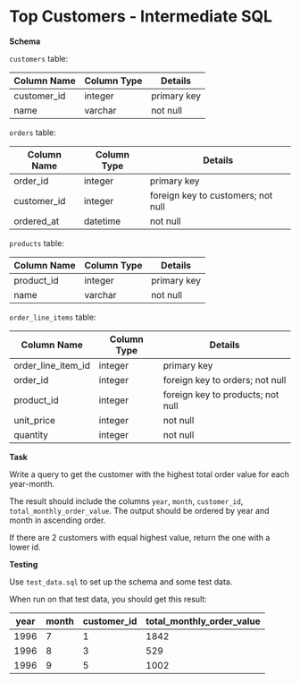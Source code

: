 # Top Customers - Intermediate SQL

**Schema**

`customers` table:

| Column Name | Column Type | Details |
| --- | --- | --- |
| customer_id | integer | primary key |
| name | varchar | not null |

`orders` table:

| Column Name | Column Type | Details |
| --- | --- | --- |
| order_id | integer | primary key |
| customer_id | integer | foreign key to customers; not null |
| ordered_at | datetime | not null |

`products` table:

| Column Name | Column Type | Details |
| --- | --- | --- |
| product_id | integer | primary key |
| name | varchar | not null |

`order_line_items` table:

| Column Name | Column Type | Details |
| --- | --- | --- |
| order_line_item_id | integer | primary key |
| order_id | integer | foreign key to orders; not null |
| product_id | integer | foreign key to products; not null |
| unit_price | integer | not null |
| quantity | integer | not null |

**Task**

Write a query to get the customer with the highest total order value for each year-month.

The result should include the columns `year`, `month`, `customer_id`, `total_monthly_order_value`. The output should be ordered by year and month in ascending order.

If there are 2 customers with equal highest value, return the one with a lower id.

**Testing**

Use `test_data.sql` to set up the schema and some test data.

When run on that test data, you should get this result:

| year | month | customer_id | total_monthly_order_value
| --- | --- | --- | ---
| 1996 | 7 | 1 | 1842
| 1996 | 8 | 3 | 529
| 1996 | 9 | 5 | 1002


<!-- I think it's something like: select id, from total_monthly_order_value from order_line_items group by id, max(total_monthly_order_value) order by id;-->